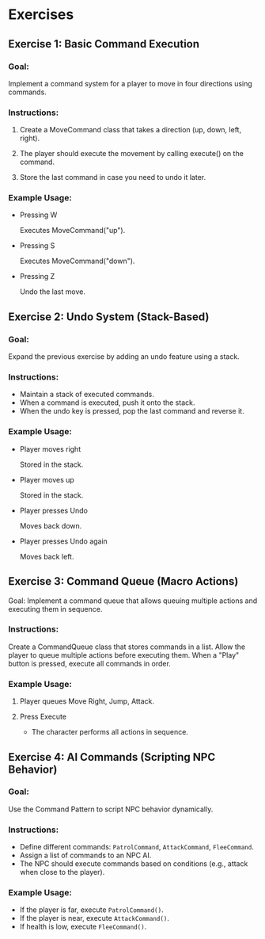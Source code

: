 # Exercises

## Exercise 1: Basic Command Execution

### Goal:

Implement a command system for a player to move in four directions using commands.

### Instructions:

1. Create a MoveCommand class that takes a direction (up, down, left, right).

1. The player should execute the movement by calling execute() on the command.

1. Store the last command in case you need to undo it later.

### Example Usage:

- Pressing W
    
    Executes MoveCommand("up").

- Pressing S
    
    Executes MoveCommand("down").

- Pressing Z

    Undo the last move.

## Exercise 2: Undo System (Stack-Based)

### Goal:

Expand the previous exercise by adding an undo feature using a stack.

### Instructions:

- Maintain a stack of executed commands.
- When a command is executed, push it onto the stack.
- When the undo key is pressed, pop the last command and reverse it.

### Example Usage:

- Player moves right
    
    Stored in the stack.

- Player moves up
    
    Stored in the stack.

- Player presses Undo
    
    Moves back down.

- Player presses Undo again
    
    Moves back left.

## Exercise 3: Command Queue (Macro Actions)

Goal: Implement a command queue that allows queuing multiple actions and executing them in sequence.

### Instructions:

Create a CommandQueue class that stores commands in a list.
Allow the player to queue multiple actions before executing them.
When a "Play" button is pressed, execute all commands in order.

### Example Usage:

1. Player queues Move Right, Jump, Attack.

2. Press Execute
    
    - The character performs all actions in sequence.

## Exercise 4: AI Commands (Scripting NPC Behavior)

### Goal:

Use the Command Pattern to script NPC behavior dynamically.

### Instructions:

- Define different commands: `PatrolCommand`, `AttackCommand`, `FleeCommand`.
- Assign a list of commands to an NPC AI.
- The NPC should execute commands based on conditions (e.g., attack when close to the player).

### Example Usage:

- If the player is far, execute `PatrolCommand()`.
- If the player is near, execute `AttackCommand()`.
- If health is low, execute `FleeCommand()`.
